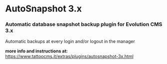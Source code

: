 # AutoSnapshot 3.x
### Automatic database snapshot backup plugin for Evolution CMS 3.x

Automatic backups at every login and/or logout in the manager

**more info and instructions at:** https://www.tattoocms.it/extras/plugins/autosnapshot-3x.html

